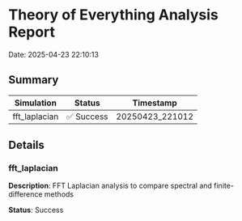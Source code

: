# Theory of Everything Analysis Report

Date: 2025-04-23 22:10:13

## Summary

| Simulation | Status | Timestamp |
|------------|--------|----------|
| fft_laplacian | ✅ Success | 20250423_221012 |

## Details

### fft_laplacian

**Description**: FFT Laplacian analysis to compare spectral and finite-difference methods

**Status**: Success


